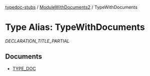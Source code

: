 [typedoc-stubs](../../README.md) / [ModuleWithDocuments2](../README.md) / TypeWithDocuments

# Type Alias: TypeWithDocuments

_DECLARATION_TITLE_PARTIAL_

## Documents

- [TYPE\_DOC](documents/TYPE_DOC.md)
